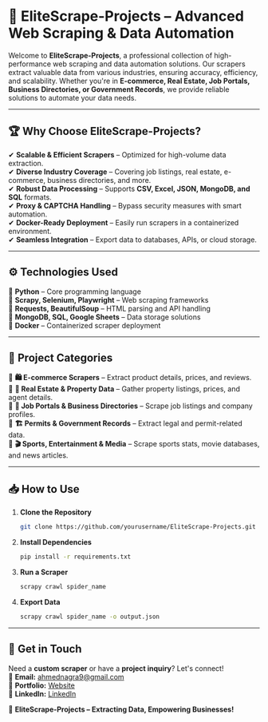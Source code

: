 # 🚀 EliteScrape-Projects – Advanced Web Scraping & Data Automation

Welcome to **EliteScrape-Projects**, a professional collection of high-performance web scraping and data automation solutions. Our scrapers extract valuable data from various industries, ensuring accuracy, efficiency, and scalability. Whether you're in **E-commerce, Real Estate, Job Portals, Business Directories, or Government Records**, we provide reliable solutions to automate your data needs.  

---

## 🏆 Why Choose EliteScrape-Projects?
✔ **Scalable & Efficient Scrapers** – Optimized for high-volume data extraction.  
✔ **Diverse Industry Coverage** – Covering job listings, real estate, e-commerce, business directories, and more.  
✔ **Robust Data Processing** – Supports **CSV, Excel, JSON, MongoDB, and SQL** formats.  
✔ **Proxy & CAPTCHA Handling** – Bypass security measures with smart automation.  
✔ **Docker-Ready Deployment** – Easily run scrapers in a containerized environment.  
✔ **Seamless Integration** – Export data to databases, APIs, or cloud storage.  

---

## ⚙️ Technologies Used
🔹 **Python** – Core programming language  
🔹 **Scrapy, Selenium, Playwright** – Web scraping frameworks  
🔹 **Requests, BeautifulSoup** – HTML parsing and API handling  
🔹 **MongoDB, SQL, Google Sheets** – Data storage solutions  
🔹 **Docker** – Containerized scraper deployment  

---

## 📂 Project Categories

🔹 **🛍️ E-commerce Scrapers** – Extract product details, prices, and reviews.  
🔹 **🏡 Real Estate & Property Data** – Gather property listings, prices, and agent details.  
🔹 **💼 Job Portals & Business Directories** – Scrape job listings and company profiles.  
🔹 **🏗️ Permits & Government Records** – Extract legal and permit-related data.  
🔹 **🎬 Sports, Entertainment & Media** – Scrape sports stats, movie databases, and news articles.  

---

## 📥 How to Use
1. **Clone the Repository**  
   ```bash
   git clone https://github.com/yourusername/EliteScrape-Projects.git
   ```  
2. **Install Dependencies**  
   ```bash
   pip install -r requirements.txt
   ```  
3. **Run a Scraper**  
   ```bash
   scrapy crawl spider_name
   ```  
4. **Export Data**  
   ```bash
   scrapy crawl spider_name -o output.json
   ```  

---

## 📧 Get in Touch
Need a **custom scraper** or have a **project inquiry**? Let's connect!  
📩 **Email:** ahmednagra9@gmail.com  
🔗 **Portfolio:** [Website](https://www.upwork.com/freelancers/~012d3e1640d6aee5f1?mp_source=share)  
💼 **LinkedIn:** [LinkedIn](https://www.linkedin.com/in/muhammad-ahmed-126466233/)  

🚀 **EliteScrape-Projects – Extracting Data, Empowering Businesses!**

